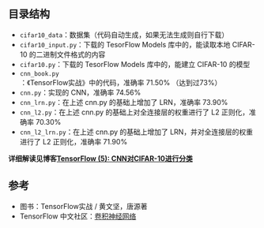 ## 目录结构
- `cifar10_data`：数据集（代码自动生成，如果无法生成则自行下载）
- `cifar10_input.py`：下载的 TesorFlow Models 库中的，能读取本地 CIFAR-10 的二进制文件格式的内容
- `cifar10.py`：下载的 TesorFlow Models 库中的，能建立 CIFAR-10 的模型
- `cnn_book.py`：《TensorFlow实战》中的代码，准确率 71.50% （达到过73%）
- `cnn.py`：实现的 CNN，准确率 74.56%
- `cnn_lrn.py`：在上述 cnn.py 的基础上增加了 LRN，准确率 73.90%
- `cnn_l2.py`：在上述 cnn.py 的基础上对全连接层的权重进行了 L2 正则化，准确率 70.30%
- `cnn_l2_lrn.py`：在上述 cnn.py 的基础上增加了 LRN，并对全连接层的权重进行了 L2 正则化，准确率 71.90%


**详细解读见博客[TensorFlow (5): CNN对CIFAR-10进行分类](http://ywtail.github.io/2017/06/06/TensorFlow-5-CNN%E5%AF%B9CIFAR-10%E8%BF%9B%E8%A1%8C%E5%88%86%E7%B1%BB/)**

## 参考
- 图书：TensorFlow实战 / 黄文坚，唐源著
- TensorFlow 中文社区：[卷积神经网络](http://www.tensorfly.cn/tfdoc/tutorials/deep_cnn.html)